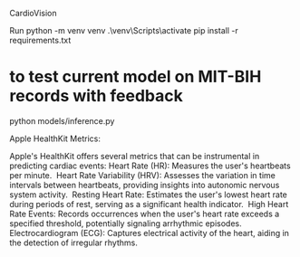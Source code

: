 CardioVision

Run 
python -m venv venv
.\venv\Scripts\activate
pip install -r requirements.txt

# to test current model on MIT-BIH records with feedback
python models/inference.py 


Apple HealthKit Metrics:

Apple's HealthKit offers several metrics that can be instrumental in predicting cardiac events:​
Heart Rate (HR): Measures the user's heartbeats per minute. ​
Heart Rate Variability (HRV): Assesses the variation in time intervals between heartbeats, providing insights into autonomic nervous system activity. ​
Resting Heart Rate: Estimates the user's lowest heart rate during periods of rest, serving as a significant health indicator. ​
High Heart Rate Events: Records occurrences when the user's heart rate exceeds a specified threshold, potentially signaling arrhythmic episodes. ​
Electrocardiogram (ECG): Captures electrical activity of the heart, aiding in the detection of irregular rhythms. 